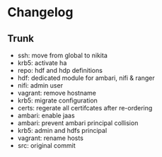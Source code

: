 
# Changelog

## Trunk

* ssh: move from global to nikita
* krb5: activate ha
* repo: hdf and hdp definitions
* hdf: dedicated module for ambari, nifi & ranger
* nifi: admin user
* vagrant: remove hostname
* krb5: migrate configuration
* certs: regerate all certifcates after re-ordering
* ambari: enable jaas
* ambari: prevent ambari principal collision
* krb5: admin and hdfs principal
* vagrant: rename hosts
* src: original commit
